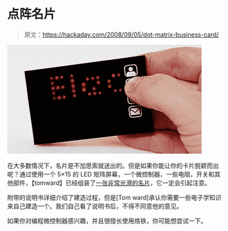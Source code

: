 # 点阵名片

> 原文：<https://hackaday.com/2008/09/05/dot-matrix-business-card/>

![](img/0398a3bc8956bd252d625d87a8257ebd.png)

在大多数情况下，名片是不加思索就送出的。但是如果你能让你的卡片脱颖而出呢？通过使用一个 5×15 的 LED 矩阵屏幕，一个微控制器，一些电阻，开关和其他部件，【tomward】已经组装了[一张非常光滑的名片](http://www.instructables.com/id/Dot_Matrix_Business_Card/)，它一定会引起注意。

附带的说明书详细介绍了建造过程，但是[Tom ward]承认你需要一些电子学知识来自己建造一个。我们自己看了说明书后，不得不同意他的意见。

如果你对编程微控制器感兴趣，并且很擅长使用烙铁，你可能想尝试一下。